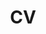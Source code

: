 ---
title: CV
layout: cv
actions:
  - label: "Ladda ner som PDF (svenska)"
    icon: pdf
    url: "/assets/docs/Andreas_Folkesson_CV_sv_250821.pdf"
  - label: "Download as PDF (english)"
    icon: pdf
    url: "/assets/docs/Andreas_Folkesson_CV_en_250821.pdf"
---
